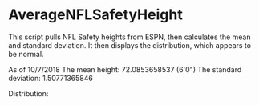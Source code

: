 # AverageNFLSafetyHeight
This script pulls NFL Safety heights from ESPN, then calculates the mean and standard deviation. 
It then displays the distribution, which appears to be normal.

As of 10/7/2018
The mean height: 72.0853658537 (6'0")
The standard deviation: 1.50771365846

Distribution: 
